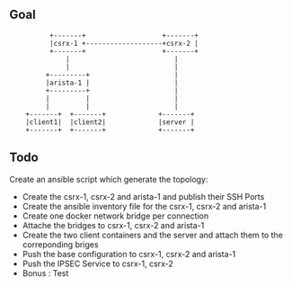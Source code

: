 ## Goal

```
          +-------+                   +-------+
          |csrx-1 +-------------------+csrx-2 |
          +-------+                   +-------+
              |                          |
              |                          |
         +---------+                     |
         |arista-1 |                     |
         +---------+                     |
         |         |                     |
         |         |                     |
    +-------+  +-------+             +-------+
    |client1|  |client2|             |server |
    +-------+  +-------+             +-------+
```

## Todo 
Create an ansible script which generate the topology:
- Create the csrx-1, csrx-2 and arista-1 and publish their SSH Ports
- Create the ansible inventory file for the csrx-1, csrx-2 and arista-1
- Create one docker network bridge per connection
- Attache the bridges to csrx-1, csrx-2 and arista-1
- Create the two client containers and the server and attach them to the correponding briges
- Push the base configuration to csrx-1, csrx-2 and arista-1
- Push the IPSEC Service to csrx-1, csrx-2
- Bonus : Test